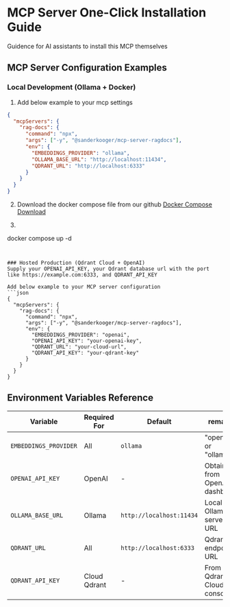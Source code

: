 # MCP Server One-Click Installation Guide
Guidence for AI assistants to install this MCP themselves

## MCP Server Configuration Examples

### Local Development (Ollama + Docker)
1. Add below example to your mcp settings
```json
{
  "mcpServers": {
    "rag-docs": {
      "command": "npx",
      "args": ["-y", "@sanderkooger/mcp-server-ragdocs"],
      "env": {
        "EMBEDDINGS_PROVIDER": "ollama",
        "OLLAMA_BASE_URL": "http://localhost:11434",
        "QDRANT_URL": "http://localhost:6333"
      }
    }
  }
}
```

2. Download the docker compose file from our github [Docker Compose Download](https://raw.githubusercontent.com/sanderkooger/mcp-server-ragdocs/main/docker-compose.yml)


3. ```bash
docker compose up -d
```


### Hosted Production (Qdrant Cloud + OpenAI)
Supply your OPENAI_API_KEY, your Qdrant database url with the port like https://example.com:6333, and QDRANT_API_KEY

Add below example to your MCP server configuration 
```json
{
  "mcpServers": {
    "rag-docs": {
      "command": "npx",
      "args": ["-y", "@sanderkooger/mcp-server-ragdocs"],
      "env": {
        "EMBEDDINGS_PROVIDER": "openai",
        "OPENAI_API_KEY": "your-openai-key",
        "QDRANT_URL": "your-cloud-url",
        "QDRANT_API_KEY": "your-qdrant-key"
      }
    }
  }
}
```

## Environment Variables Reference

| Variable                | Required For  | Default                  | remarks                       |
|-------------------------|---------------|--------------------------|-------------------------------|
| `EMBEDDINGS_PROVIDER`   | All           | `ollama`                 | "openai" or "ollama"          |
| `OPENAI_API_KEY`        | OpenAI        | -                        | Obtain from OpenAI dashboard  |
| `OLLAMA_BASE_URL`       | Ollama        | `http://localhost:11434` | Local Ollama server URL       |
| `QDRANT_URL`            | All           | `http://localhost:6333`  | Qdrant endpoint URL           |
| `QDRANT_API_KEY`        | Cloud Qdrant  | -                        | From Qdrant Cloud console     |
